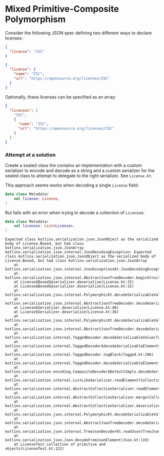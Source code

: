 # Mixed Primitive-Composite Polymorphism

Consider the following JSON spec defining two different ways to declare licenses:

```json
{
  "license": "ISC"
}
```

```json
{
  "license": {
    "name": "ISC",
    "url": "https://opensource.org/licenses/ISC"
  }
}
```

Optionally, these licenses can be specified as an array:

```json
{
  "licenses": [
    "ISC",
    {
      "name": "ISC",
      "url": "https://opensource.org/licenses/ISC"
    }
  ]
}
```

### Attempt at a solution

Create a sealed class the contains an implementation with a custom serializer to encode and decode as a string and a custom serializer for the sealed class to attempt to delegate to the right serializer. See `License.kt`.

This approach seems works when decoding a single `License` field:

```kotlin
data class Metadata(
    val license: License,
)
```

But fails with an error when trying to decode a collection of `License`s:

```kotlin
data class Metadata(
    val licenses: List<License>,
)
```

```
Expected class kotlinx.serialization.json.JsonObject as the serialized body of License.Boxed, but had class kotlinx.serialization.json.JsonArray
kotlinx.serialization.json.internal.JsonDecodingException: Expected class kotlinx.serialization.json.JsonObject as the serialized body of License.Boxed, but had class kotlinx.serialization.json.JsonArray
	at kotlinx.serialization.json.internal.JsonExceptionsKt.JsonDecodingException(JsonExceptions.kt:24)
	at kotlinx.serialization.json.internal.AbstractJsonTreeDecoder.beginStructure(TreeJsonDecoder.kt:347)
	at License$Boxed$$serializer.deserialize(License.kt:32)
	at License$Boxed$$serializer.deserialize(License.kt:32)
	at kotlinx.serialization.json.internal.PolymorphicKt.decodeSerializableValuePolymorphic(Polymorphic.kt:59)
	at kotlinx.serialization.json.internal.AbstractJsonTreeDecoder.decodeSerializableValue(TreeJsonDecoder.kt:51)
	at License$Serializer.deserialize(License.kt:46)
	at License$Serializer.deserialize(License.kt:36)
	at kotlinx.serialization.json.internal.PolymorphicKt.decodeSerializableValuePolymorphic(Polymorphic.kt:59)
	at kotlinx.serialization.json.internal.AbstractJsonTreeDecoder.decodeSerializableValue(TreeJsonDecoder.kt:51)
	at kotlinx.serialization.internal.TaggedDecoder.decodeSerializableValue(Tagged.kt:206)
	at kotlinx.serialization.internal.TaggedDecoder$decodeSerializableElement$1.invoke(Tagged.kt:279)
	at kotlinx.serialization.internal.TaggedDecoder.tagBlock(Tagged.kt:296)
	at kotlinx.serialization.internal.TaggedDecoder.decodeSerializableElement(Tagged.kt:279)
	at kotlinx.serialization.encoding.CompositeDecoder$DefaultImpls.decodeSerializableElement$default(Decoding.kt:535)
	at kotlinx.serialization.internal.ListLikeSerializer.readElement(CollectionSerializers.kt:80)
	at kotlinx.serialization.internal.AbstractCollectionSerializer.readElement$default(CollectionSerializers.kt:51)
	at kotlinx.serialization.internal.AbstractCollectionSerializer.merge(CollectionSerializers.kt:36)
	at kotlinx.serialization.internal.AbstractCollectionSerializer.deserialize(CollectionSerializers.kt:43)
	at kotlinx.serialization.json.internal.PolymorphicKt.decodeSerializableValuePolymorphic(Polymorphic.kt:59)
	at kotlinx.serialization.json.internal.AbstractJsonTreeDecoder.decodeSerializableValue(TreeJsonDecoder.kt:51)
	at kotlinx.serialization.json.internal.TreeJsonDecoderKt.readJson(TreeJsonDecoder.kt:24)
	at kotlinx.serialization.json.Json.decodeFromJsonElement(Json.kt:119)
	at LicenseTest.collection of primitive and objects(LicenseTest.kt:122)
```
